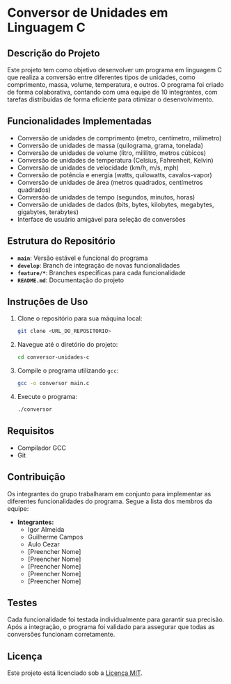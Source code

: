 # Conversor de Unidades em Linguagem C

## Descrição do Projeto

Este projeto tem como objetivo desenvolver um programa em linguagem C que realiza a conversão entre diferentes tipos de unidades, como comprimento, massa, volume, temperatura, e outros. O programa foi criado de forma colaborativa, contando com uma equipe de 10 integrantes, com tarefas distribuídas de forma eficiente para otimizar o desenvolvimento.

## Funcionalidades Implementadas

- Conversão de unidades de comprimento (metro, centímetro, milímetro)
- Conversão de unidades de massa (quilograma, grama, tonelada)
- Conversão de unidades de volume (litro, mililitro, metros cúbicos)
- Conversão de unidades de temperatura (Celsius, Fahrenheit, Kelvin)
- Conversão de unidades de velocidade (km/h, m/s, mph)
- Conversão de potência e energia (watts, quilowatts, cavalos-vapor)
- Conversão de unidades de área (metros quadrados, centímetros quadrados)
- Conversão de unidades de tempo (segundos, minutos, horas)
- Conversão de unidades de dados (bits, bytes, kilobytes, megabytes, gigabytes, terabytes)
- Interface de usuário amigável para seleção de conversões

## Estrutura do Repositório

- **`main`**: Versão estável e funcional do programa
- **`develop`**: Branch de integração de novas funcionalidades
- **`feature/*`**: Branches específicas para cada funcionalidade
- **`README.md`**: Documentação do projeto

## Instruções de Uso

1. Clone o repositório para sua máquina local:
   ```bash
   git clone <URL_DO_REPOSITORIO>
   ```
2. Navegue até o diretório do projeto:
   ```bash
   cd conversor-unidades-c
   ```
3. Compile o programa utilizando `gcc`:
   ```bash
   gcc -o conversor main.c
   ```
4. Execute o programa:
   ```bash
   ./conversor
   ```

## Requisitos

- Compilador GCC
- Git

## Contribuição

Os integrantes do grupo trabalharam em conjunto para implementar as diferentes funcionalidades do programa. Segue a lista dos membros da equipe:

- **Integrantes:**
  - Igor Almeida
  - Guilherme Campos
  - Aulo Cezar
  - [Preencher Nome]
  - [Preencher Nome]
  - [Preencher Nome]
  - [Preencher Nome]
  - [Preencher Nome]

## Testes

Cada funcionalidade foi testada individualmente para garantir sua precisão. Após a integração, o programa foi validado para assegurar que todas as conversões funcionam corretamente.

## Licença

Este projeto está licenciado sob a [Licença MIT](LICENSE).
